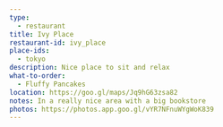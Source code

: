 ```yaml
---
type: 
  - restaurant
title: Ivy Place
restaurant-id: ivy_place
place-ids:
  - tokyo
description: Nice place to sit and relax
what-to-order:
  - Fluffy Pancakes
location: https://goo.gl/maps/Jq9hG63zsa82
notes: In a really nice area with a big bookstore
photos: https://photos.app.goo.gl/vYR7NFnuWYgWoK839
---
```

